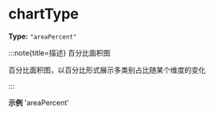 # chartType

**Type:** `"areaPercent"`

:::note{title=描述}
百分比面积图



百分比面积图，以百分比形式展示多类别占比随某个维度的变化

:::

**示例**
'areaPercent'




